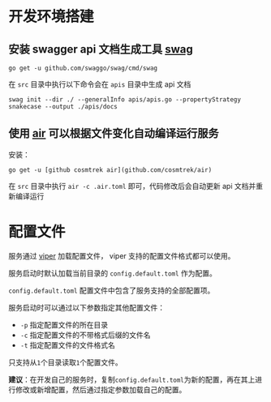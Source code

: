# 开发环境搭建

## 安装 swagger api 文档生成工具 [swag](https://github.com/swaggo/swag)

```
go get -u github.com/swaggo/swag/cmd/swag
```

在 `src` 目录中执行以下命令会在 `apis` 目录中生成 api 文档

```
swag init --dir ./ --generalInfo apis/apis.go --propertyStrategy snakecase --output ./apis/docs
```

## 使用 [air](https://github.com/cosmtrek/air) 可以根据文件变化自动编译运行服务

安装：

```
go get -u [github cosmtrek air](github.com/cosmtrek/air)
```

在 `src` 目录中执行 `air -c .air.toml` 即可，代码修改后会自动更新 api 文档并重新编译运行

# 配置文件

服务通过 [viper](https://github.com/spf13/viper) 加载配置文件， viper 支持的配置文件格式都可以使用。

服务启动时默认加载当前目录的 `config.default.toml` 作为配置。

`config.default.toml` 配置文件中包含了服务支持的全部配置项。

服务启动时可以通过以下参数指定其他配置文件：

- `-p` 指定配置文件的所在目录
- `-c` 指定配置文件的不带格式后缀的文件名
- `-t` 指定配置文件的文件格式名

只支持从`1`个目录读取`1`个配置文件。

**建议**：在开发自己的服务时，复制`config.default.toml`为新的配置，再在其上进行修改或新增配置，然后通过指定参数加载自己的配置。
